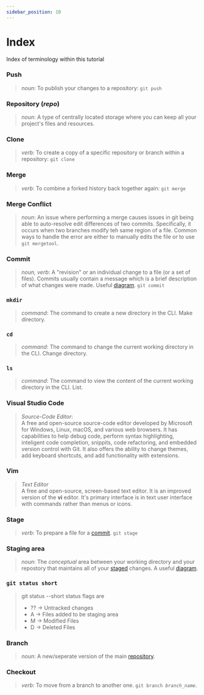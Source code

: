 ```yaml
---
sidebar_position: 10
---
```


# Index

Index of terminology within this tutorial

### Push 
>*noun*: To publish your changes to a repository: `git push`

### Repository (*repo*)
>*noun*: A type of centrally located storage where you can keep all your project's files and resources.

### Clone
>*verb*: To create a copy of a specific repository or branch within a repository: `git clone`

### Merge
>*verb*: To combine a forked history back together again: `git merge`

### Merge Conflict
> *noun*: An issue where performing a merge causes issues in git being able to auto-resolve edit differences of two commits. Specifically, it occurs when two branches modify teh same region of a file. Common ways to handle the error are either to manually edits the file or to use `git mergetool`. 

### Commit
>*noun, verb*: A "revision" or an individual change to a file (or a set of files). Commits usually contain a message which is a brief description of what changes were made. Useful [diagram](../../../../static/img/git-tutorial/git-workflow-2.png). `git commit`

### `mkdir` 
>*command*: The command to create a new directory in the CLI. Make directory.

### `cd`
>*command*: The command to change the current working directory in the CLI. Change directory.

### `ls`
>*command*: The command to view the content of the current working directory in the CLI. List.

### Visual Studio Code
>*Source-Code Editor*: <br/> A free and open-source source-code editor developed by Microsoft for Windows, Linux, macOS, and various web browsers. It has capabilities to help debug code, perform syntax highlighting, inteligent code completion, snippits, code refactoring, and embedded version control with Git. It also offers the ability to change themes, add keyboard shortcuts, and add functionality with extensions.  

### Vim
>*Text Editor* <br /> A free and open-source, screen-based text editor. It is an improved version of the **vi** editor. It's primary interface is in text user interface with commands rather than menus or icons.  

### Stage
>*verb*: To prepare a file for a [commit](#commit). `git stage`

### Staging area
>*noun*: The *conceptual* area between your working directory and your repostory that maintains all of your [staged](#stage) changes. A useful [diagram](../../../../static/img/git-tutorial/staging-area.png).

### `git status short`
> git status --short status flags are
> * ?? $\rightarrow$ Untracked changes
> * A $\rightarrow$ Files added to be staging area
> * M $\rightarrow$ Modified Files
> * D $\rightarrow$ Deleted Files

### Branch
> *noun*: A new/seperate version of the main [repository](#repository-repo). 

### Checkout
> *verb*: To move from a branch to another one. `git branch `*`branch_name`*.

